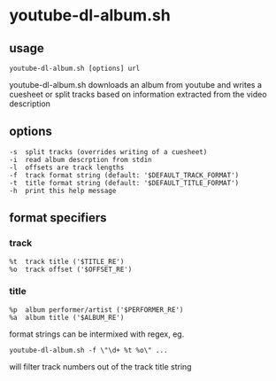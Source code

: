 # youtube-dl-album.sh

## usage

	youtube-dl-album.sh [options] url

 youtube-dl-album.sh downloads an album from youtube and writes a cuesheet
or split tracks based on information extracted from the video description

## options

	-s	split tracks (overrides writing of a cuesheet)
	-i	read album descrption from stdin
	-l	offsets are track lengths
	-f	track format string (default: '$DEFAULT_TRACK_FORMAT')
	-t	title format string (default: '$DEFAULT_TITLE_FORMAT')
	-h	print this help message

## format specifiers

### track

	%t	track title ('$TITLE_RE')
	%o	track offset ('$OFFSET_RE')

### title

	%p	album performer/artist ('$PERFORMER_RE')
	%a	album title ('$ALBUM_RE')

 format strings can be intermixed with regex, eg.

	youtube-dl-album.sh -f \"\d+ %t %o\" ...

 will filter track numbers out of the track title string

